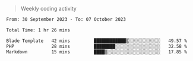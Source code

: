> Weekly coding activity
<!--START_SECTION:waka-->

```txt
From: 30 September 2023 - To: 07 October 2023

Total Time: 1 hr 26 mins

Blade Template   42 mins         ████████████▒░░░░░░░░░░░░   49.57 %
PHP              28 mins         ████████░░░░░░░░░░░░░░░░░   32.58 %
Markdown         15 mins         ████▒░░░░░░░░░░░░░░░░░░░░   17.85 %
```

<!--END_SECTION:waka-->
